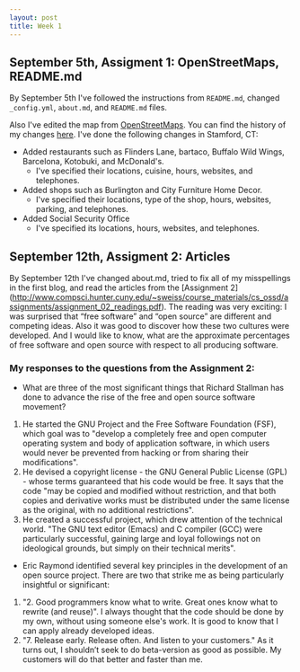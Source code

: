 ```yaml
---
layout: post
title: Week 1
---
```


## September 5th, Assigment 1: OpenStreetMaps, README.md
By September 5th I've followed the instructions from `README.md`, changed `_config.yml`, `about.md`, and `README.md` files. 

Also I've edited the map from [OpenStreetMaps](https://www.openstreetmap.org). You can find the history of my changes [here]( https://www.openstreetmap.org/user/LiudmilaZyrianova239/history).
I've done the following changes in Stamford, CT:
* Added restaurants such as Flinders Lane, bartaco, Buffalo Wild Wings, Barcelona, Kotobuki, and McDonald's. 
  * I've specified their locations, cuisine, hours, websites, and telephones.
* Added shops such as Burlington and City Furniture Home Decor.
  * I've specified their locations, type of the shop, hours, websites, parking, and telephones.
* Added Social Security Office
  * I've specified its locations, hours, websites, and telephones.
  
## September 12th, Assigment 2: Articles
By September 12th I've changed about.md, tried to fix all of my misspellings in the first blog, and read the articles from the [Assignment 2] (http://www.compsci.hunter.cuny.edu/~sweiss/course_materials/cs_ossd/assignments/assignment_02_readings.pdf). The reading was very exciting: I was surprised that “free software” and “open source” are different and competing ideas. Also it was good to discover how these two cultures were developed. And I would like to know, what are the approximate percentages of free software and open source with respect to all producing software.

### My responses to the questions from the Assignment 2:

* What are three of the most significant things that Richard Stallman has done to advance the rise of the free and open source software movement? 
 1. He started the GNU Project and the Free Software Foundation (FSF), which goal was to "develop a completely free and open computer operating system and body of application software, in which users would never be prevented from hacking or from sharing their modifications".
 2. He devised a copyright license - the GNU General Public License (GPL) - whose terms guaranteed that his code would be free. It says that the code "may be copied and modified without restriction, and that both copies and derivative works must be distributed under the same license as the original, with no additional restrictions".
 3. He created a successful project, which drew attention of the technical world. "The GNU text editor (Emacs) and C compiler (GCC) were particularly successful, gaining large and loyal followings not on ideological grounds, but simply on their technical merits".
 
* Eric Raymond identified several key principles in the development of an open source project. There are two that strike me as being particularly insightful or significant:
 1. "2. Good programmers know what to write. Great ones know what to rewrite (and reuse)".
 I always thought that the code should be done by my own, without using someone else's work. It is good to know that I can apply already developed ideas.
 2. "7. Release early. Release often. And listen to your customers."
 As it turns out, I shouldn’t seek to do beta-version as good as possible. My customers will do that better and faster than me.

